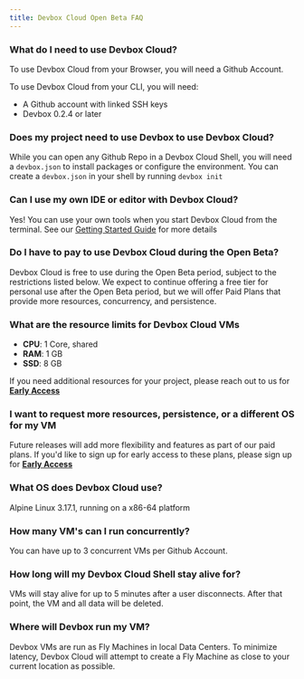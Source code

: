 ```yaml
---
title: Devbox Cloud Open Beta FAQ
---
```


### What do I need to use Devbox Cloud?

To use Devbox Cloud from your Browser, you will need a Github Account. 

To use Devbox Cloud from your CLI, you will need: 

* A Github account with linked SSH keys
* Devbox 0.2.4 or later 

### Does my project need to use Devbox to use Devbox Cloud?

While you can open any Github Repo in a Devbox Cloud Shell, you will need a `devbox.json` to install packages or configure the environment. You can create a `devbox.json` in your shell by running `devbox init`

### Can I use my own IDE or editor with Devbox Cloud?

Yes! You can use your own tools when you start Devbox Cloud from the terminal. See our [Getting Started Guide](getting_started.md) for more details

### Do I have to pay to use Devbox Cloud during the Open Beta?

Devbox Cloud is free to use during the Open Beta period, subject to the restrictions listed below. We expect to continue offering a free tier for personal use after the Open Beta period, but we will offer Paid Plans that provide more resources, concurrency, and persistence. 

### What are the resource limits for Devbox Cloud VMs

* **CPU**: 1 Core, shared
* **RAM**: 1 GB
* **SSD**: 8 GB

If you need additional resources for your project, please reach out to us for **[Early Access](https://jetpack-io.typeform.com/devbox-cloud)**

### I want to request more resources, persistence, or a different OS for my VM

Future releases will add more flexibility and features as part of our paid plans. If you'd like to sign up for early access to these plans, please sign up for **[Early Access](https://jetpack-io.typeform.com/devbox-cloud)**

### What OS does Devbox Cloud use?

Alpine Linux 3.17.1, running on a x86-64 platform

### How many VM's can I run concurrently?

You can have up to 3 concurrent VMs per Github Account. 

### How long will my Devbox Cloud Shell stay alive for?

VMs will stay alive for up to 5 minutes after a user disconnects. After that point, the VM and all data will be deleted.

### Where will Devbox run my VM?

Devbox VMs are run as Fly Machines in local Data Centers. To minimize latency, Devbox Cloud will attempt to create a Fly Machine as close to your current location as possible. 


